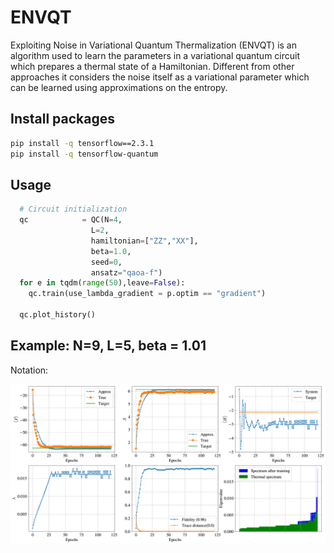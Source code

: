 # ENVQT
Exploiting Noise in Variational Quantum Thermalization (ENVQT) is an algorithm used to learn the parameters in a variational quantum circuit which prepares a thermal state of a Hamiltonian. Different from other approaches it considers the noise itself as a variational parameter which can be learned using approximations on the entropy.

## Install packages
```bash
pip install -q tensorflow==2.3.1
pip install -q tensorflow-quantum
```

## Usage 
```python
  # Circuit initialization
  qc            = QC(N=4,
                  L=2,
                  hamiltonian=["ZZ","XX"],
                  beta=1.0,
                  seed=0,
                  ansatz="qaoa-f")
  for e in tqdm(range(50),leave=False):
    qc.train(use_lambda_gradient = p.optim == "gradient")
    
  qc.plot_history()
```

## Example: N=9, L=5, beta = 1.01
Notation:

![alt text](https://github.com/jfold/envqt/blob/main/training-history-example.png "Training history")
